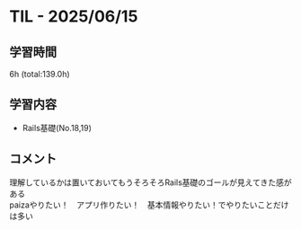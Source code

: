# TIL - 2025/06/15

## 学習時間
6h (total:139.0h)

## 学習内容
- Rails基礎(No.18,19)

## コメント
理解しているかは置いておいてもうそろそろRails基礎のゴールが見えてきた感がある<br>
paizaやりたい！　アプリ作りたい！　基本情報やりたい！でやりたいことだけは多い 
